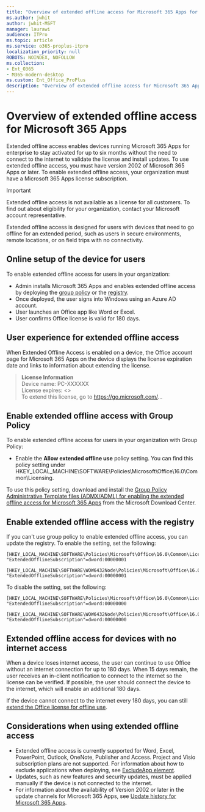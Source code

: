 ```yaml
---
title: "Overview of extended offline access for Microsoft 365 Apps for enterprise"
ms.author: jwhit
author: jwhit-MSFT
manager: laurawi
audience: ITPro
ms.topic: article
ms.service: o365-proplus-itpro
localization_priority: null
ROBOTS: NOINDEX, NOFOLLOW
ms.collection: 
- Ent_O365
- M365-modern-desktop
ms.custom: Ent_Office_ProPlus
description: "Overview of extended offline access for Microsoft 365 Apps."
---
```


# Overview of extended offline access for Microsoft 365 Apps

Extended offline access enables devices running Microsoft 365 Apps for enterprise to stay activated for up to six months without the need to connect to the internet to validate the license and install updates. To use extended offline access, you must have version 2002 of Microsoft 365 Apps or later. To enable extended offline access, your organization must have a Microsoft 365 Apps license subscription.

> [!IMPORTANT]
> Extended offline access is not available as a license for all customers. To find out about eligibility for your organization, contact your Microsoft account representative.

Extended offline access is designed for users with devices that need to go offline for an extended period, such as users in secure environments, remote locations, or on field trips with no connectivity. 

## Online setup of the device for users

To enable extended offline access for users in your organization:
- Admin installs Microsoft 365 Apps and enables extended offline access by deploying the [group policy](#enable-extended-offline-access-with-group-policy) or the [registry](#enable-extended-offline-access-with-the-registry).
- Once deployed, the user signs into Windows using an Azure AD account.
- User launches an Office app like Word or Excel.
- User confirms Office license is valid for 180 days.

## User experience for extended offline access

When Extended Offline Access is enabled on a device, the Office account page for Microsoft 365 Apps on the device displays the license expiration date and links to information about extending the license.

> **License Information**  
Device name: PC-XXXXXX  
License expires: <<date>>  
To extend this license, go to https://go.microsoft.com/...  


## Enable extended offline access with Group Policy

To enable extended offline access for users in your organization with Group Policy:

- Enable the **Allow extended offline use** policy setting. You can find this policy setting under HKEY_LOCAL_MACHINE\SOFTWARE\Policies\Microsoft\Office\16.0\Common\Licensing.

To use this policy setting, download and install the [Group Policy Administrative Template files (ADMX/ADML) for enabling the extended offline access for Microsoft 365 Apps](https://download.microsoft.com/download/5/6/c/56ce6724-dbdf-4794-819c-470077b6f6b0/Group_Policy.zip) from the Microsoft Download Center.

## Enable extended offline access with the registry

If you can't use group policy to enable extended offline access, you can update the registry. To enable the setting, set the following:

    [HKEY_LOCAL_MACHINE\SOFTWARE\Policies\Microsoft\Office\16.0\Common\Licensing]
    "ExtendedOfflineSubscription"=dword:00000001
    
    [HKEY_LOCAL_MACHINE\SOFTWARE\WOW6432Node\Policies\Microsoft\Office\16.0\Common\Licensing]
    "ExtendedOfflineSubscription"=dword:00000001

To disable the setting, set the following:

    [HKEY_LOCAL_MACHINE\SOFTWARE\Policies\Microsoft\Office\16.0\Common\Licensing]
    "ExtendedOfflineSubscription"=dword:00000000
    
    [HKEY_LOCAL_MACHINE\SOFTWARE\WOW6432Node\Policies\Microsoft\Office\16.0\Common\Licensing]
    "ExtendedOfflineSubscription"=dword:00000000

## Extended offline access for devices with no internet access

When a device loses internet access, the user can continue to use Office without an internet connection for up to 180 days.  When 15 days remain, the user receives an in-client notification to connect to the internet so the license can be verified. If possible, the user should connect the device to the internet, which will enable an additional 180 days. 

If the device cannot connect to the internet every 180 days, you can still [extend the Office license for offline use](https://support.microsoft.com/office/extend-your-office-license-for-offline-use-06de5162-e230-4ce6-83bb-e6f06190a8f5).

## Considerations when using extended offline access

- Extended offline access is currently supported for Word, Excel, PowerPoint, Outlook, OneNote, Publisher and Access.  Project and Visio subscription plans are not supported. For information about how to exclude applications when deploying, see [ExcludeApp element](office-deployment-tool-configuration-options.md#excludeapp-element). 
- Updates, such as new features and security updates, must be applied manually if the device is not connected to the internet.
- For information about the availability of Version 2002 or later in the update channels for Microsoft 365 Apps, see [Update history for Microsoft 365 Apps](https://docs.microsoft.com/officeupdates/update-history-office365-proplus-by-date).
